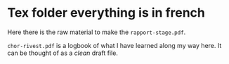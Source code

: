 # Tex folder **everything is in french**

Here there is the raw material to make the `rapport-stage.pdf`.

`chor-rivest.pdf` is a logbook of what I have learned along my way here. It can be thought of as a *clean* draft file.
